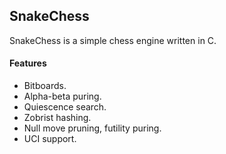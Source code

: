 ## SnakeChess

SnakeChess is a simple chess engine written in C.

#### Features

* Bitboards.
* Alpha-beta puring.
* Quiescence search.
* Zobrist hashing.
* Null move pruning, futility puring.
* UCI support.